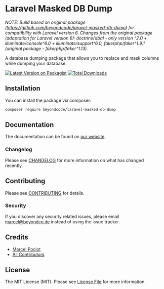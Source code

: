 # Laravel Masked DB Dump

*NOTE: Build based on original package (https://github.com/beyondcode/laravel-masked-db-dump) for compatibility with Laravel version 6.
Changes from the original package (adaptation for Laravel version 6): doctrine/dbal - only version ^2.0 + illuminate/console^6.0 + illuminate/support^6.0, fakerphp/faker^1.9.1 (original package - fakerphp/faker^1.13).*

A database dumping package that allows you to replace and mask columns while dumping your database.

[![Latest Version on Packagist](https://img.shields.io/packagist/v/beyondcode/laravel-masked-db-dump.svg?style=flat-square)](https://packagist.org/packages/beyondcode/laravel-masked-db-dump)
[![Total Downloads](https://img.shields.io/packagist/dt/beyondcode/laravel-masked-db-dump.svg?style=flat-square)](https://packagist.org/packages/beyondcode/laravel-masked-db-dump)

## Installation

You can install the package via composer:

```bash
composer require beyondcode/laravel-masked-db-dump
```

## Documentation

The documentation can be found on [our website](https://beyondco.de/docs/laravel-masked-db-dump).

### Changelog

Please see [CHANGELOG](CHANGELOG.md) for more information on what has changed recently.

## Contributing

Please see [CONTRIBUTING](CONTRIBUTING.md) for details.

### Security

If you discover any security related issues, please email marcel@beyondco.de instead of using the issue tracker.

## Credits

- [Marcel Pociot](https://github.com/mpociot)
- [All Contributors](../../contributors)

## License

The MIT License (MIT). Please see [License File](LICENSE.md) for more information.
